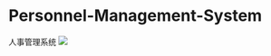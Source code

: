 # Personnel-Management-System
人事管理系统
 ![](https://github.com/lianghanqiang003/Personnel-Management-System/blob/master/image/1.png)
